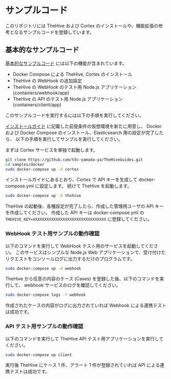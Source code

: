 # サンプルコード

このリポジトリには TheHive および Cortex のインストールや、機能拡張の参考となるサンプルコードを登録しています。

## 基本的なサンプルコード

[基本的なサンプルコード](https://github.com/tdc-yamada-ya/TheHiveGuides/tree/master/samples/docker)
には以下の機能が含まれています。

* Docker Compose による TheHive, Cortex のインストール
* TheHive の WebHook の追加設定
* TheHive の WebHook のテスト用 Node.js アプリケーション (containers/webhook/app)
* TheHive の API のテスト用 Node.js アプリケーション (containers/client/app)

このサンプルコードを実行するには以下の手順を実行してください。

[インストールガイド](./install.md) に記載した前提条件の仮想環境を新たに用意し、
Docker および Docker Compose のインストール、Elasticsearch 用の設定が完了したら、
以下の手順を実行してサンプルを実行してください。

まずは Cortex サービスを単独で起動します。

```bash
git clone https://github.com/tdc-yamada-ya/TheHiveGuides.git
cd samples/docker
sudo docker-compose up -d cortex
```

インストールガイドにあるとおり、Cortex で API キーを生成して docker-compose.yml に設定します。
続けて TheHive を起動します。

```bash
sudo docker-compose up -d thehive
```

TheHive の起動後、各種設定が完了したら、作成した管理用ユーザの API キーを作成してください。
作成した API キーは docker-compose.yml の `THEHIVE_KEY=XXXXXXXXXXXXXXXXXXXXXXXXXXXXXXXX` に登録してください。

### WebHook テスト用サンプルの動作確認

以下のコマンドを実行して WebHook テスト用のサービスを起動してください。
このサービスはシンプルな Node.js Web アプリケーションで、受け付けたリクエストをコンソールログに出力するだけのプログラムです。

```bash
sudo docker-compose up -d webhook
```

TheHive から任意の内容のケース (Cases) を登録した後、以下のコマンドを実行して、
webhook サービスのログを確認してください。

```bash
sudo docker-compose logs -f webhook
```

作成されたケースの内容がログに出力されていれば Webhook による連携テストは成功です。

### API テスト用サンプルの動作確認

以下のコマンドを実行して TheHive API テスト用アプリケーションを実行してください。

```bash
sudo docker-compose up client
```

実行後 TheHive にケース 1 件、アラート 1 件が登録されていれば API による連携テストは成功です。

